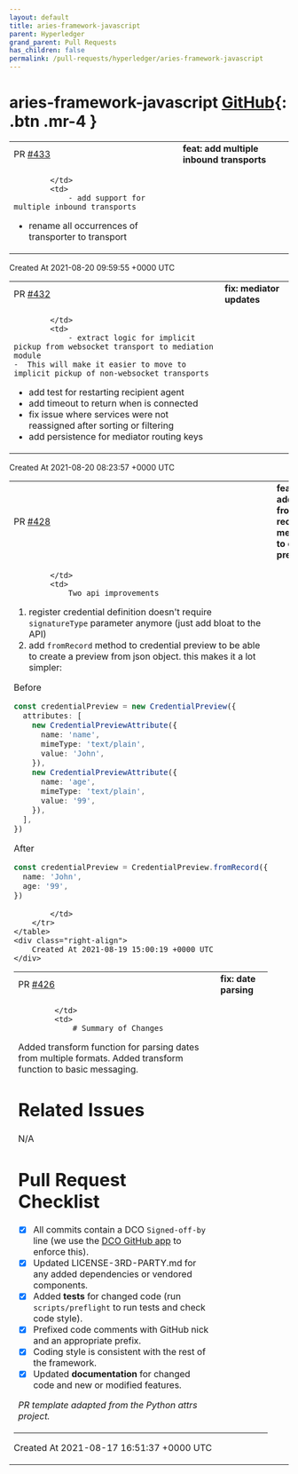 ```yaml
---
layout: default
title: aries-framework-javascript
parent: Hyperledger
grand_parent: Pull Requests
has_children: false
permalink: /pull-requests/hyperledger/aries-framework-javascript
---
```


# aries-framework-javascript <span class="fs-3 right-align">[GitHub](https://github.com/hyperledger/aries-framework-javascript){: .btn .mr-4 }</span>


<div>
    <table>
        <tr>
            <td>
                PR <a href="https://github.com/hyperledger/aries-framework-javascript/pull/433" class=".btn">#433</a>
            </td>
            <td>
                <b>
                    feat: add multiple inbound transports
                </b>
            </td>
        </tr>
        <tr>
            <td>
                
            </td>
            <td>
                - add support for multiple inbound transports
- rename all occurrences of transporter to transport
            </td>
        </tr>
    </table>
    <div class="right-align">
        Created At 2021-08-20 09:59:55 +0000 UTC
    </div>
</div>

<div>
    <table>
        <tr>
            <td>
                PR <a href="https://github.com/hyperledger/aries-framework-javascript/pull/432" class=".btn">#432</a>
            </td>
            <td>
                <b>
                    fix: mediator updates
                </b>
            </td>
        </tr>
        <tr>
            <td>
                
            </td>
            <td>
                - extract logic for implicit pickup from websocket transport to mediation module
	-  This will make it easier to move to implicit pickup of non-websocket transports
- add test for restarting recipient agent
- add timeout to return when is connected
- fix issue where services were not reassigned after sorting or filtering
- add persistence for mediator routing keys
            </td>
        </tr>
    </table>
    <div class="right-align">
        Created At 2021-08-20 08:23:57 +0000 UTC
    </div>
</div>

<div>
    <table>
        <tr>
            <td>
                PR <a href="https://github.com/hyperledger/aries-framework-javascript/pull/428" class=".btn">#428</a>
            </td>
            <td>
                <b>
                    feat: add from record method to cred preview
                </b>
            </td>
        </tr>
        <tr>
            <td>
                
            </td>
            <td>
                Two api improvements
1. register credential definition doesn't require `signatureType` parameter anymore (just add bloat to the API)
2. add `fromRecord` method to credential preview to be able to create a preview from json object. this makes it a lot simpler:


Before 

```ts
const credentialPreview = new CredentialPreview({
  attributes: [
    new CredentialPreviewAttribute({
      name: 'name',
      mimeType: 'text/plain',
      value: 'John',
    }),
    new CredentialPreviewAttribute({
      name: 'age',
      mimeType: 'text/plain',
      value: '99',
    }),
  ],
})
```

After

```ts
const credentialPreview = CredentialPreview.fromRecord({
  name: 'John',
  age: '99',
})
```
            </td>
        </tr>
    </table>
    <div class="right-align">
        Created At 2021-08-19 15:00:19 +0000 UTC
    </div>
</div>

<div>
    <table>
        <tr>
            <td>
                PR <a href="https://github.com/hyperledger/aries-framework-javascript/pull/426" class=".btn">#426</a>
            </td>
            <td>
                <b>
                    fix: date parsing
                </b>
            </td>
        </tr>
        <tr>
            <td>
                
            </td>
            <td>
                # Summary of Changes

Added transform function for parsing dates from multiple formats. Added transform function to basic messaging.

# Related Issues

N/A

# Pull Request Checklist

- [x] All commits contain a DCO `Signed-off-by` line (we use the [DCO GitHub app](https://github.com/apps/dco) to enforce this).
- [x] Updated LICENSE-3RD-PARTY.md for any added dependencies or vendored components.
- [x] Added **tests** for changed code (run `scripts/preflight` to run tests and check code style).
- [x] Prefixed code comments with GitHub nick and an appropriate prefix.
- [x] Coding style is consistent with the rest of the framework.
- [x] Updated **documentation** for changed code and new or modified features.

_PR template adapted from the Python attrs project._
            </td>
        </tr>
    </table>
    <div class="right-align">
        Created At 2021-08-17 16:51:37 +0000 UTC
    </div>
</div>

